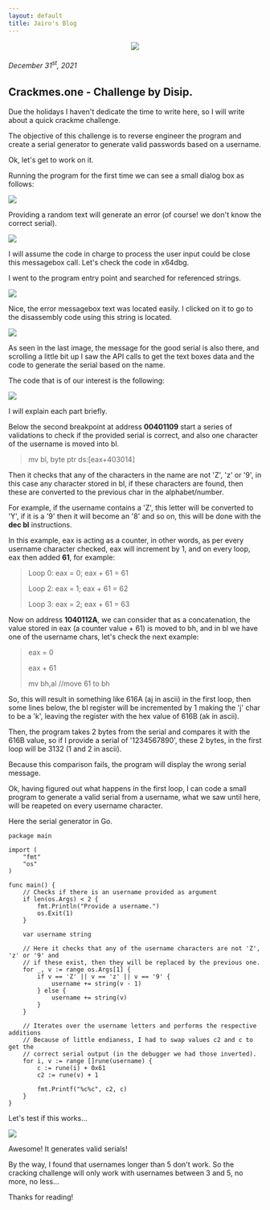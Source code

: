 ```yaml
---
layout: default
title: Jairo's Blog
---
```


<center>
<img src="https://www.pccybersecurity.com/images/blog/code-injection.png">
</center>
<h6>December 31<sup>st</sup>, 2021</h6>

## Crackmes.one - Challenge by Disip.

Due the holidays I haven't dedicate the time to write here, so I will write about a quick crackme challenge.

The objective of this challenge is to reverse engineer the program and create a serial generator to generate valid passwords based
on a username.

Ok, let's get to work on it.

Running the program for the first time we can see a small dialog box as follows:

<img src="http://127.0.0.1:4000/images/cracking-challenge-by-disip/img001.png">

Providing a random text will generate an error (of course! we don't know the correct serial).

<img src="http://127.0.0.1:4000/images/cracking-challenge-by-disip/img002.png">

I will assume the code in charge to process the user input could be close this messagebox call.
Let's check the code in x64dbg.

I went to the program entry point and searched for referenced strings.

<img src="http://127.0.0.1:4000/images/cracking-challenge-by-disip/img003.png">

Nice, the error messagebox text was located easily. I clicked on it to go to the disassembly code using this string is located.

<img src="http://127.0.0.1:4000/images/cracking-challenge-by-disip/img004.png">

As seen in the last image, the message for the good serial is also there, and scrolling a little bit up I saw the API calls to get the text boxes data and the code to generate the serial based on the name.

The code that is of our interest is the following:

<img src="http://127.0.0.1:4000/images/cracking-challenge-by-disip/img005.png">

I will explain each part briefly.

Below the second breakpoint at address <b>00401109</b> start a series of validations to check if the provided serial is correct, and also one character of the username is moved into bl.

> mv bl, byte ptr ds:[eax+403014]

Then it checks that any of the characters in the name are not 'Z', 'z' or '9', in this case any character stored in bl, if these characters are found, then these are converted to the previous char in the alphabet/number. 

For example, if the username contains a 'Z', this letter will be converted to 'Y', if it is a '9' then it will become an '8' and so on, this will be done with the <b>dec bl</b> instructions.

In this example, eax is acting as a counter, in other words, as per every username character checked, eax will increment by 1, and on every loop, eax then added <b>61</b>, for example:

> Loop 0: eax = 0; eax + 61 = 61
>
> Loop 2: eax = 1; eax + 61 = 62
>
> Loop 3: eax = 2; eax + 61 = 63

Now on address <b>1040112A</b>, we can consider that as a concatenation, the value stored in eax (a counter value + 61) is moved to bh, and in bl we have one of the username chars, let's check the next example:

> eax = 0
>
> eax + 61
>
> mv bh,al	//move 61 to bh

So, this will result in something like 616A (aj in ascii) in the first loop, then some lines below, the bl register will be incremented by 1 making the 'j' char to be a 'k', leaving the register with the hex value of 616B (ak in ascii).

Then, the program takes 2 bytes from the serial and compares it with the 616B value, so if I provide a serial of '1234567890', these 2 bytes, in the first loop will be 3132 (1 and 2 in ascii).

Because this comparison fails, the program will display the wrong serial message.

Ok, having figured out what happens in the first loop, I can code a small program to generate a valid serial from a username, what we saw until here, will be reapeted on every username character.

Here the serial generator in Go.

```golang
package main

import (
	"fmt"
	"os"
)

func main() {
	// Checks if there is an username provided as argument
	if len(os.Args) < 2 {
		fmt.Println("Provide a username.")
		os.Exit(1)
	}

	var username string

	// Here it checks that any of the username characters are not 'Z', 'z' or '9' and
	// if these exist, then they will be replaced by the previous one.
	for _, v := range os.Args[1] {
		if v == 'Z' || v == 'z' || v == '9' {
			username += string(v - 1)
		} else {
			username += string(v)
		}
	}

	// Iterates over the username letters and performs the respective additions
	// Because of little endianess, I had to swap values c2 and c to get the
	// correct serial output (in the debugger we had those inverted).
	for i, v := range []rune(username) {
		c := rune(i) + 0x61
		c2 := rune(v) + 1

		fmt.Printf("%c%c", c2, c)
	}
}

``` 

Let's test if this works...

<img src="http://127.0.0.1:4000/images/cracking-challenge-by-disip/img006.png">

Awesome! It generates valid serials!

By the way, I found that usernames longer than 5 don't work. So the cracking challenge will only work with usernames between 3 and 5, no more, no less...

Thanks for reading!






